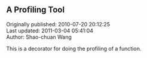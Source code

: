 ## A Profiling Tool  
Originally published: 2010-07-20 20:12:25  
Last updated: 2011-03-04 05:41:04  
Author: Shao-chuan Wang  
  
This is a decorator for doing the profiling of a function.
